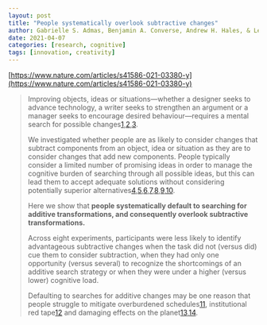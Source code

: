 ```yaml
---
layout: post
title: "People systematically overlook subtractive changes"
author: Gabrielle S. Admas, Benjamin A. Converse, Andrew H. Hales, & Leidy E. Klotz
date: 2021-04-07
categories: [research, cognitive]
tags: [innovation, creativity]
---
```


[https://www.nature.com/articles/s41586-021-03380-y](https://www.nature.com/articles/s41586-021-03380-y)

> Improving objects, ideas or situations—whether a designer seeks to advance technology, a writer seeks to strengthen an argument or a manager seeks to encourage desired behaviour—requires a mental search for possible changes[1](https://www.nature.com/articles/s41586-021-03380-y#ref-CR1),[2](https://www.nature.com/articles/s41586-021-03380-y#ref-CR2),[3](https://www.nature.com/articles/s41586-021-03380-y#ref-CR3). 
>
> We investigated whether people are as likely to consider changes that subtract components from an object, idea or situation as they are to consider changes that add new components. People typically consider a limited number of promising ideas in order to manage the cognitive burden of searching through all possible ideas, but this can lead them to accept adequate solutions without considering potentially superior alternatives[4](https://www.nature.com/articles/s41586-021-03380-y#ref-CR4),[5](https://www.nature.com/articles/s41586-021-03380-y#ref-CR5),[6](https://www.nature.com/articles/s41586-021-03380-y#ref-CR6),[7](https://www.nature.com/articles/s41586-021-03380-y#ref-CR7),[8](https://www.nature.com/articles/s41586-021-03380-y#ref-CR8),[9](https://www.nature.com/articles/s41586-021-03380-y#ref-CR9),[10](https://www.nature.com/articles/s41586-021-03380-y#ref-CR10). 
>
> Here we show that **people systematically default to searching for additive transformations, and consequently overlook subtractive transformations.** 
>
> Across eight experiments, participants were less likely to identify advantageous subtractive changes when the task did not (versus did) cue them to consider subtraction, when they had only one opportunity (versus several) to recognize the shortcomings of an additive search strategy or when they were under a higher (versus lower) cognitive load. 
>
> Defaulting to searches for additive changes may be one reason that people struggle to mitigate overburdened schedules[11](https://www.nature.com/articles/s41586-021-03380-y#ref-CR11), institutional red tape[12](https://www.nature.com/articles/s41586-021-03380-y#ref-CR12) and damaging effects on the planet[13](https://www.nature.com/articles/s41586-021-03380-y#ref-CR13),[14](https://www.nature.com/articles/s41586-021-03380-y#ref-CR14).
